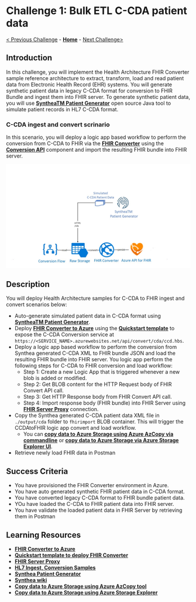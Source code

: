 # Challenge 1: Bulk ETL C-CDA patient data

[< Previous Challenge](./Challenge01.md) - **[Home](../readme.md)** - [Next Challenge>](./Challenge03.md)

## Introduction

In this challenge, you will implement the Health Architecture FHIR Converter sample reference architecture to extract, transform, load and read patient data from Electronic Health Record (EHR) systems.  You will generate synthetic patient data in legacy C-CDA format for conversion to FHIR Bundle and ingest them into FHIR server.  To generate synthetic patient data, you will use **[SyntheaTM Patient Generator](https://github.com/synthetichealth/synthea#syntheatm-patient-generator)** open source Java tool to simulate patient records in HL7 C-CDA format.  

### C-CDA ingest and convert scrinario
In this scenario, you will deploy a logic app based workflow to perform the conversion from C-CDA to FHIR via the **[FHIR Converter](https://github.com/microsoft/FHIR-Converter)** using the **[Conversion API](https://github.com/microsoft/FHIR-Converter/blob/master/docs/api-summary.md)** component and import the resulting FHIR bundle into FHIR server.

![Ingest and Convert](../images/fhir-convert-samples-architecture.jpg)


## Description

You will deploy Health Architecture samples for C-CDA to FHIR ingest and convert scenarios below:
- Auto-generate simulated patient data in C-CDA format using **[SyntheaTM Patient Generator](https://github.com/synthetichealth/synthea#syntheatm-patient-generator)**.
- Deploy **[FHIR Converter to Azure](https://github.com/microsoft/FHIR-Converter#deploying-the-fhir-converter)** using the **[Quickstart template](https://portal.azure.com/#create/Microsoft.Template/uri/https%3A%2F%2Fraw.githubusercontent)** to expose the C-CDA Conversion service at `https://<SERVICE_NAME>.azurewebsites.net/api/convert/cda/ccd.hbs`.
- Deploy a logic app based workflow to perform the conversion from Synthea generated C-CDA XML to FHIR bundle JSON and load the resulting FHIR bundle into FHIR server.  You logic app perform the following steps for C-CDA to FHIR conversion and load workflow:
    - Step 1: Create a new Logic App that is triggered whenever a new blob is added or modified.
    - Step 2: Get BLOB content for the HTTP Request body of FHIR Convert API call.
    - Step 3: Get HTTP Response body from FHIR Convert API call.
    - Step 4: Import response body (FHIR bundle) into FHIR Server using **[FHIR Server Proxy](https://github.com/rsliang/health-architectures/blob/master/FHIR/FHIRProxy/readme.md)** connection.
- Copy the Synthea generated C-CDA patient data XML file in `./output/cda` folder to `fhirimport` BLOB container.  This will trigger the CCDAtoFHIR logic app convert and load workflow.
   - You can **[copy data to Azure Storage using Azure AzCopy via commandline](https://docs.microsoft.com/en-us/azure/storage/common/storage-use-azcopy-v10)** or **[copy data to Azure Storage via Azure Storage Explorer UI](https://docs.microsoft.com/en-us/azure/storage/common/storage-use-azcopy-v10#use-azcopy-in-azure-storage-explorer)**.  
- Retrieve newly load FHIR data in Postman

## Success Criteria

   - You have provisioned the FHIR Converter environment in Azure.
   - You have auto generated synthetic FHIR patient data in C-CDA format.
   - You have converted legacy C-CDA format to FHIR bundle patient data.
   - YOu have loaded the C-CDA to FHIR patient data into FHIR server.
   - You have validate the loaded patient data in FHIR Server by retrieving them in Postman 

## Learning Resources

- **[FHIR Converter to Azure](https://github.com/microsoft/FHIR-Converter#deploying-the-fhir-converter)** 
- **[Quickstart template to deploy FHIR Converter](https://portal.azure.com/#create/Microsoft.Template/uri/https%3A%2F%2Fraw.githubusercontent)** 
- **[FHIR Server Proxy](https://github.com/rsliang/health-architectures/blob/master/FHIR/FHIRProxy/readme.md)**
- **[HL7 Ingest, Conversion Samples](https://github.com/microsoft/health-architectures/tree/master/HL7Conversion#ingest)**
- **[Synthea Patient Generator](https://github.com/synthetichealth/synthea#syntheatm-patient-generator)**
- **[Synthea wiki](https://github.com/synthetichealth/synthea/wiki)**
- **[Copy data to Azure Storage using Azure AzCopy tool](https://docs.microsoft.com/en-us/azure/storage/common/storage-use-azcopy-v10)**
- **[Copy data to Azure Storage using Azure Storage Explorer](https://docs.microsoft.com/en-us/azure/storage/common/storage-use-azcopy-v10#use-azcopy-in-azure-storage-explorer)** 

